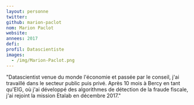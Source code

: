 ```yaml
---
layout: personne
twitter: 
github: marion-paclot
nom: Marion Paclot
website:
annees: 2017
defi: 
profil: Datascientiste
images:
  - /img/Marion-Paclot.png
---
```


"Datascientist venue du monde l'économie et passée par le conseil,
j'ai travaillé dans le secteur public puis privé. Après 10 mois à
Bercy en tant qu'EIG, où j'ai développé des algorithmes de détection
de la fraude fiscale, j'ai rejoint la mission Etalab en décembre
2017."
